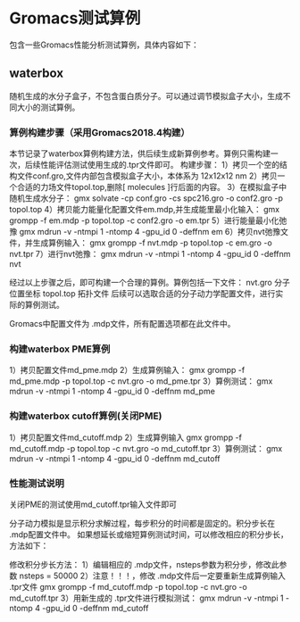 # Gromacs测试算例

包含一些Gromacs性能分析测试算例，具体内容如下：

## waterbox

随机生成的水分子盒子，不包含蛋白质分子。可以通过调节模拟盒子大小，生成不同大小的测试算例。

### 算例构建步骤（采用Gromacs2018.4构建）

本节记录了waterbox算例构建方法，供后续生成新算例参考。算例只需构建一次，后续性能评估测试使用生成的.tpr文件即可。
构建步骤：
1）拷贝一个空的结构文件conf.gro,文件内部包含模拟盒子大小，本体系为 12x12x12 nm
2）拷贝一个合适的力场文件topol.top,删除[ molecules ]行后面的内容。
3）在模拟盒子中随机生成水分子：
gmx solvate -cp conf.gro -cs spc216.gro -o conf2.gro -p topol.top
4）拷贝能力能量化配置文件em.mdp,并生成能里最小化输入：
gmx grompp -f em.mdp -p topol.top -c conf2.gro -o em.tpr
5）进行能量最小化弛豫
gmx mdrun -v -ntmpi 1 -ntomp 4 -gpu_id 0 -deffnm em
6）拷贝nvt弛豫文件，并生成算例输入：
gmx grompp -f nvt.mdp -p topol.top -c em.gro -o nvt.tpr
7）进行nvt弛豫：
gmx mdrun -v -ntmpi 1 -ntomp 4 -gpu_id 0 -deffnm nvt

经过以上步骤之后，即可构建一个合理的算例。算例包括一下文件：
nvt.gro  分子位置坐标
topol.top  拓扑文件
后续可以选取合适的分子动力学配置文件，进行实际的算例测试。

Gromacs中配置文件为 .mdp文件，所有配置选项都在此文件中。

### 构建waterbox PME算例
1）拷贝配置文件md_pme.mdp
2）生成算例输入：
gmx grompp -f md_pme.mdp -p topol.top -c nvt.gro -o md_pme.tpr
3）算例测试：
gmx mdrun -v -ntmpi 1 -ntomp 4 -gpu_id 0 -deffnm md_pme

### 构建waterbox cutoff算例(关闭PME)
1）拷贝配置文件md_cutoff.mdp
2）生成算例输入
gmx grompp -f md_cutoff.mdp -p topol.top -c nvt.gro -o md_cutoff.tpr
3）算例测试：
gmx mdrun -v -ntmpi 1 -ntomp 4 -gpu_id 0 -deffnm md_cutoff

### 性能测试说明
关闭PME的测试使用md_cutoff.tpr输入文件即可

分子动力模拟是显示积分求解过程，每步积分的时间都是固定的。积分步长在 .mdp配置文件中。
如果想延长或缩短算例测试时间，可以修改相应的积分步长，方法如下：

修改积分步长方法：
1）编辑相应的 .mdp文件，nsteps参数为积分步，修改此参数
nsteps                  = 50000
2）注意！！！，修改 .mdp文件后一定要重新生成算例输入 .tpr文件
gmx grompp -f md_cutoff.mdp -p topol.top -c nvt.gro -o md_cutoff.tpr
3）用新生成的 .tpr文件进行模拟测试：
gmx mdrun -v -ntmpi 1 -ntomp 4 -gpu_id 0 -deffnm md_cutoff







